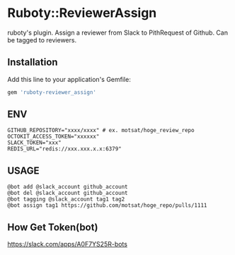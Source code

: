 # Ruboty::ReviewerAssign

ruboty's plugin.
Assign a reviewer from Slack to PithRequest of Github.
Can be tagged to reviewers.

## Installation

Add this line to your application's Gemfile:

```ruby
gem 'ruboty-reviewer_assign'
```

## ENV
```
GITHUB_REPOSITORY="xxxx/xxxx" # ex. motsat/hoge_review_repo
OCTOKIT_ACCESS_TOKEN="xxxxxx"
SLACK_TOKEN="xxx"
REDIS_URL="redis://xxx.xxx.x.x:6379"
```

## USAGE
```
@bot add @slack_account github_account
@bot del @slack_account github_account
@bot tagging @slack_account tag1 tag2
@bot assign tag1 https://github.com/motsat/hoge_repo/pulls/1111
```

## How Get Token(bot)
https://slack.com/apps/A0F7YS25R-bots

